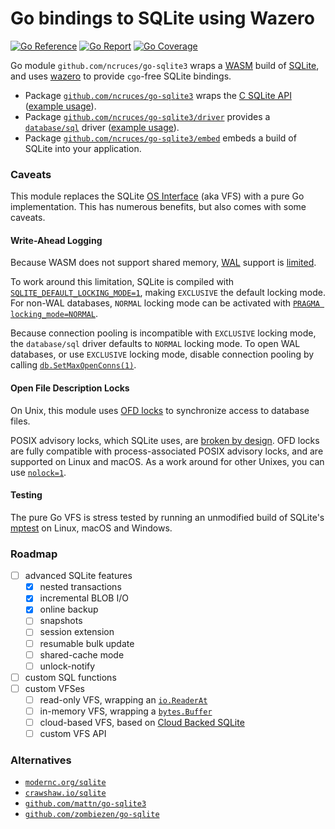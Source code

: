 # Go bindings to SQLite using Wazero

[![Go Reference](https://pkg.go.dev/badge/image)](https://pkg.go.dev/github.com/ncruces/go-sqlite3)
[![Go Report](https://goreportcard.com/badge/github.com/ncruces/go-sqlite3)](https://goreportcard.com/report/github.com/ncruces/go-sqlite3)
[![Go Coverage](https://github.com/ncruces/go-sqlite3/wiki/coverage.svg)](https://github.com/ncruces/go-sqlite3/wiki/Test-coverage-report)

Go module `github.com/ncruces/go-sqlite3` wraps a [WASM](https://webassembly.org/) build of [SQLite](https://sqlite.org/),
and uses [wazero](https://wazero.io/) to provide `cgo`-free SQLite bindings.

- Package [`github.com/ncruces/go-sqlite3`](https://pkg.go.dev/github.com/ncruces/go-sqlite3)
wraps the [C SQLite API](https://www.sqlite.org/cintro.html)
([example usage](https://pkg.go.dev/github.com/ncruces/go-sqlite3#example-package)).
- Package [`github.com/ncruces/go-sqlite3/driver`](https://pkg.go.dev/github.com/ncruces/go-sqlite3/driver)
provides a [`database/sql`](https://pkg.go.dev/database/sql) driver
([example usage](https://pkg.go.dev/github.com/ncruces/go-sqlite3/driver#example-package)).
- Package [`github.com/ncruces/go-sqlite3/embed`](https://pkg.go.dev/github.com/ncruces/go-sqlite3/embed)
embeds a build of SQLite into your application.

### Caveats

This module replaces the SQLite [OS Interface](https://www.sqlite.org/vfs.html) (aka VFS)
with a pure Go implementation.
This has numerous benefits, but also comes with some caveats.

#### Write-Ahead Logging

Because WASM does not support shared memory,
[WAL](https://www.sqlite.org/wal.html) support is [limited](https://www.sqlite.org/wal.html#noshm).

To work around this limitation, SQLite is compiled with
[`SQLITE_DEFAULT_LOCKING_MODE=1`](https://www.sqlite.org/compile.html#default_locking_mode),
making `EXCLUSIVE` the default locking mode.
For non-WAL databases, `NORMAL` locking mode can be activated with
[`PRAGMA locking_mode=NORMAL`](https://www.sqlite.org/pragma.html#pragma_locking_mode).

Because connection pooling is incompatible with `EXCLUSIVE` locking mode,
the `database/sql` driver defaults to `NORMAL` locking mode.
To open WAL databases, or use `EXCLUSIVE` locking mode,
disable connection pooling by calling
[`db.SetMaxOpenConns(1)`](https://pkg.go.dev/database/sql#DB.SetMaxOpenConns).

#### Open File Description Locks

On Unix, this module uses [OFD locks](https://www.gnu.org/software/libc/manual/html_node/Open-File-Description-Locks.html)
to synchronize access to database files.

POSIX advisory locks, which SQLite uses, are [broken by design](https://www.sqlite.org/src/artifact/90c4fa?ln=1073-1161).
OFD locks are fully compatible with process-associated POSIX advisory locks,
and are supported on Linux and macOS.
As a work around for other Unixes, you can use [`nolock=1`](https://www.sqlite.org/uri.html).

#### Testing

The pure Go VFS is stress tested by running an unmodified build of SQLite's
[mptest](https://github.com/sqlite/sqlite/blob/master/mptest/mptest.c)
on Linux, macOS and Windows.

### Roadmap

- [ ] advanced SQLite features
  - [x] nested transactions
  - [x] incremental BLOB I/O
  - [x] online backup
  - [ ] snapshots
  - [ ] session extension
  - [ ] resumable bulk update
  - [ ] shared-cache mode
  - [ ] unlock-notify
- [ ] custom SQL functions
- [ ] custom VFSes
  - [ ] read-only VFS, wrapping an [`io.ReaderAt`](https://pkg.go.dev/io#ReaderAt)
  - [ ] in-memory VFS, wrapping a [`bytes.Buffer`](https://pkg.go.dev/bytes#Buffer)
  - [ ] cloud-based VFS, based on [Cloud Backed SQLite](https://sqlite.org/cloudsqlite/doc/trunk/www/index.wiki)
  - [ ] custom VFS API
  
### Alternatives

- [`modernc.org/sqlite`](https://pkg.go.dev/modernc.org/sqlite)
- [`crawshaw.io/sqlite`](https://pkg.go.dev/crawshaw.io/sqlite)
- [`github.com/mattn/go-sqlite3`](https://pkg.go.dev/github.com/mattn/go-sqlite3)
- [`github.com/zombiezen/go-sqlite`](https://pkg.go.dev/github.com/zombiezen/go-sqlite)
